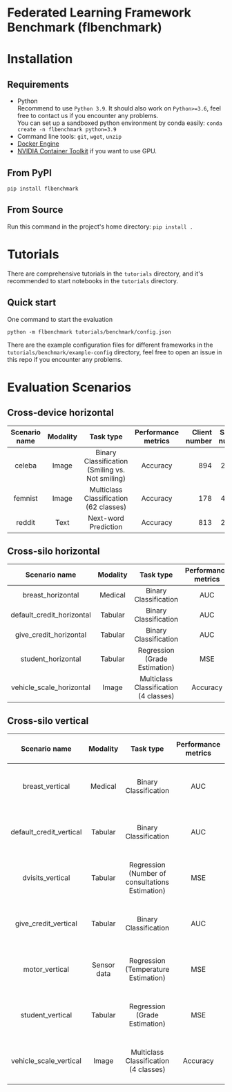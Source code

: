# Federated Learning Framework Benchmark (flbenchmark)

# Installation
## Requirements
- Python  
Recommend to use `Python 3.9`. It should also work on `Python>=3.6`, feel free to contact us if you encounter any problems.  
You can set up a sandboxed python environment by conda easily: ```conda create -n flbenchmark python=3.9```  
- Command line tools: ```git```, ```wget```, ```unzip```
- [Docker Engine](https://docs.docker.com/engine/)
- [NVIDIA Container Toolkit](https://docs.nvidia.com/datacenter/cloud-native/container-toolkit/install-guide.html#docker) if you want to use GPU.

## From PyPI
```
pip install flbenchmark
```

## From Source
Run this command in the project's home directory: ```pip install .```  

# Tutorials
There are comprehensive tutorials in the ```tutorials``` directory, and it's recommended to start notebooks in the ```tutorials``` directory.

## Quick start
One command to start the evaluation
```
python -m flbenchmark tutorials/benchmark/config.json
```
There are the example configuration files for different frameworks in the ```tutorials/benchmark/example-config``` directory, feel free to open an issue in this repo if you encounter any problems.

# Evaluation Scenarios
## Cross-device horizontal
| Scenario name | Modality | Task type | Performance metrics | Client number | Sample number |
| :---: | :---: | :---: | :---: | ---: | ---: |
| celeba | Image | Binary Classification <br> (Smiling vs. Not smiling) | Accuracy | 894 | 20,028 |
| femnist | Image | Multiclass Classification <br> (62 classes) | Accuracy | 178 | 40,203 |
| reddit | Text | Next-word Prediction | Accuracy | 813 | 27,738 |
## Cross-silo horizontal
| Scenario name | Modality | Task type | Performance metrics | Client number | Sample number |
| :---: | :---: | :---: | :---: | ---: | ---: |
| breast_horizontal | Medical | Binary Classification | AUC | 2 | 569 |
| default_credit_horizontal | Tabular | Binary Classification | AUC | 2 | 22,000 |
| give_credit_horizontal | Tabular | Binary Classification | AUC | 2 | 150,000 |
| student_horizontal | Tabular | Regression <br> (Grade Estimation) | MSE | 2 | 395 |
| vehicle_scale_horizontal | Image | Multiclass Classification <br> (4 classes) | Accuracy | 2 | 846 |
## Cross-silo vertical
| Scenario name | Modality | Task type | Performance metrics | Vertical split details |
| :---: | :---: | :---: | :---: | :--- |
| breast_vertical | Medical | Binary Classification | AUC | A: 10 features 1 label <br> B: 20 features |
| default_credit_vertical | Tabular | Binary Classification | AUC | A: 13 features 1 label <br> B: 10 features |
| dvisits_vertical | Tabular | Regression <br> (Number of consultations Estimation) | MSE | A: 3 features 1 label <br> B: 9 features |
| give_credit_vertical | Tabular | Binary Classification | AUC | A: 5 features 1 label <br> B: 5 features |
| motor_vertical | Sensor data | Regression <br> (Temperature Estimation) | MSE | A: 4 features 1 label <br> B: 7 features |
| student_vertical | Tabular | Regression <br> (Grade Estimation) | MSE | A: 6 features 1 label <br> B: 7 features |
| vehicle_scale_vertical | Image | Multiclass Classification <br> (4 classes) | Accuracy | A: 9 features 1 label <br> B: 9 features |
